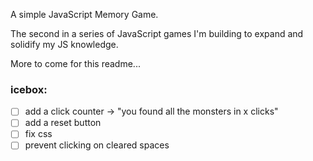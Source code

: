 A simple JavaScript Memory Game. 

The second in a series of JavaScript games I'm building to expand and solidify my JS knowledge. 


More to come for this readme...

### icebox:

-[ ] add a click counter -> "you found all the monsters in x clicks" <br>
-[ ] add a reset button<br>
-[ ] fix css <br>
-[ ] prevent clicking on cleared spaces